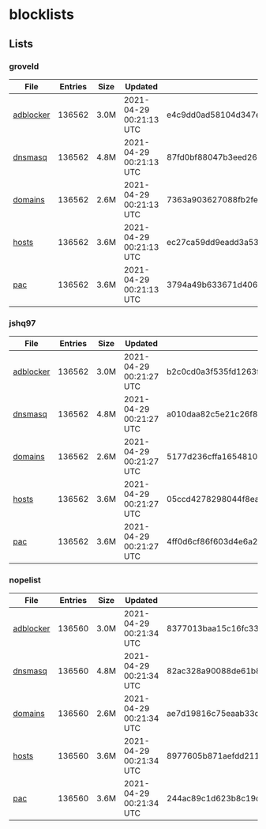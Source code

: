 # blocklists

## Lists

### groveld

|File|Entries|Size|Updated|Hash|
|-|-|-|-|-|
|[adblocker](https://raw.githubusercontent.com/groveld/blocklists/lists/groveld/adblocker.txt)|136562|3.0M|2021-04-29 00:21:13 UTC|e4c9dd0ad58104d347e0293a608a49e7569ee24ded1a49fb0a806adb13fd9103|
|[dnsmasq](https://raw.githubusercontent.com/groveld/blocklists/lists/groveld/dnsmasq.txt)|136562|4.8M|2021-04-29 00:21:13 UTC|87fd0bf88047b3eed263062ae0caa8b142001cf11df3c21d01c0bc1eb93ab811|
|[domains](https://raw.githubusercontent.com/groveld/blocklists/lists/groveld/domains.txt)|136562|2.6M|2021-04-29 00:21:13 UTC|7363a903627088fb2fe58eceedc28c54a403d0be9d9471de03e3488f559fd4e0|
|[hosts](https://raw.githubusercontent.com/groveld/blocklists/lists/groveld/hosts.txt)|136562|3.6M|2021-04-29 00:21:13 UTC|ec27ca59dd9eadd3a53a4de20f6197e6b6669750f61b94c708870f865277b6db|
|[pac](https://raw.githubusercontent.com/groveld/blocklists/lists/groveld/pac.txt)|136562|3.6M|2021-04-29 00:21:13 UTC|3794a49b633671d406b8d866dabc64112537c47184ae9f4c95fb4f837778f675|

### jshq97

|File|Entries|Size|Updated|Hash|
|-|-|-|-|-|
|[adblocker](https://raw.githubusercontent.com/groveld/blocklists/lists/jshq97/adblocker.txt)|136562|3.0M|2021-04-29 00:21:27 UTC|b2c0cd0a3f535fd1263fee467599fd7644e98911102a1971b644c0de1ac71c4f|
|[dnsmasq](https://raw.githubusercontent.com/groveld/blocklists/lists/jshq97/dnsmasq.txt)|136562|4.8M|2021-04-29 00:21:27 UTC|a010daa82c5e21c26f86d2422773dd200159d85ad1ab87db919b0c25572dd0dc|
|[domains](https://raw.githubusercontent.com/groveld/blocklists/lists/jshq97/domains.txt)|136562|2.6M|2021-04-29 00:21:27 UTC|5177d236cffa1654810c1d7b7334cc25384a08f70e5ce486d98e6d354c0ebe49|
|[hosts](https://raw.githubusercontent.com/groveld/blocklists/lists/jshq97/hosts.txt)|136562|3.6M|2021-04-29 00:21:27 UTC|05ccd4278298044f8eab84b2ec0e0e5e30337115d4d7f594cff6dce7e2df7bd4|
|[pac](https://raw.githubusercontent.com/groveld/blocklists/lists/jshq97/pac.txt)|136562|3.6M|2021-04-29 00:21:27 UTC|4ff0d6cf86f603d4e6a2a346b490803d9a3590cde87bcedbcef6d248fd3f2812|

### nopelist

|File|Entries|Size|Updated|Hash|
|-|-|-|-|-|
|[adblocker](https://raw.githubusercontent.com/groveld/blocklists/lists/nopelist/adblocker.txt)|136560|3.0M|2021-04-29 00:21:34 UTC|8377013baa15c16fc332854cedbb8bec1db233e3197c217f8004ad995d854f23|
|[dnsmasq](https://raw.githubusercontent.com/groveld/blocklists/lists/nopelist/dnsmasq.txt)|136560|4.8M|2021-04-29 00:21:34 UTC|82ac328a90088de61b8d4a755d88a33f49f896a148929ee3391da5340e0f5487|
|[domains](https://raw.githubusercontent.com/groveld/blocklists/lists/nopelist/domains.txt)|136560|2.6M|2021-04-29 00:21:34 UTC|ae7d19816c75eaab33d5b53dd83c809deae769c45017aa1e4074e5bcbd2ee18b|
|[hosts](https://raw.githubusercontent.com/groveld/blocklists/lists/nopelist/hosts.txt)|136560|3.6M|2021-04-29 00:21:34 UTC|8977605b871aefdd2119745b594c80f0bb6c7e46dedf3477bb62a03845aa2ed9|
|[pac](https://raw.githubusercontent.com/groveld/blocklists/lists/nopelist/pac.txt)|136560|3.6M|2021-04-29 00:21:34 UTC|244ac89c1d623b8c19c4689cff404feeecca5157052f38542f5e48528281f5be|
